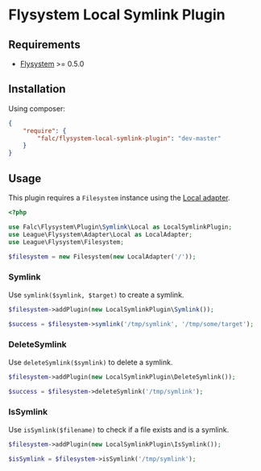 # Flysystem Local Symlink Plugin

## Requirements

+ [Flysystem](http://flysystem.thephpleague.com/) >= 0.5.0

## Installation

Using composer:

```json
{
    "require": {
        "falc/flysystem-local-symlink-plugin": "dev-master"
    }
}
```

## Usage

This plugin requires a `Filesystem` instance using the [Local adapter](http://flysystem.thephpleague.com/adapter/local/).

```php
<?php

use Falc\Flysystem\Plugin\Symlink\Local as LocalSymlinkPlugin;
use League\Flysystem\Adapter\Local as LocalAdapter;
use League\Flysystem\Filesystem;

$filesystem = new Filesystem(new LocalAdapter('/'));
```

### Symlink

Use `symlink($symlink, $target)` to create a symlink.

```php
$filesystem->addPlugin(new LocalSymlinkPlugin\Symlink());

$success = $filesystem->symlink('/tmp/symlink', '/tmp/some/target');
```

### DeleteSymlink

Use `deleteSymlink($symlink)` to delete a symlink.

```php
$filesystem->addPlugin(new LocalSymlinkPlugin\DeleteSymlink());

$success = $filesystem->deleteSymlink('/tmp/symlink');
```

### IsSymlink

Use `isSymlink($filename)` to check if a file exists and is a symlink.

```php
$filesystem->addPlugin(new LocalSymlinkPlugin\IsSymlink());

$isSymlink = $filesystem->isSymlink('/tmp/symlink');
```
